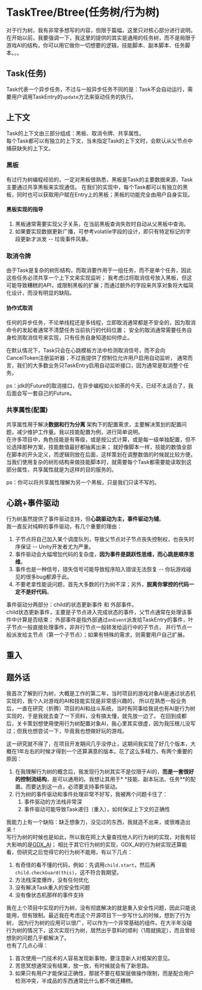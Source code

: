# TaskTree/Btree(任务树/行为树)

对于行为树，我有非常多想写的内容，但限于篇幅，这里只对核心部分进行说明。  
在开始以前，我要强调一下，我这里的提供的其实是通用的任务树，而不是局限于游戏AI的结构，你可以用它做你一切想要的逻辑，技能脚本、副本脚本、任务脚本。。。

## Task(任务)

Task代表一个异步任务，不过与一般异步任务不同的是：Task不会自动运行，需要用户调用TaskEntry的`update`方法来驱动任务的执行。

## 上下文

Task的上下文由三部分组成：黑板、取消令牌、共享属性。  
每个Task都可以有独立的上下文，当未指定Task的上下文时，会默认从父节点中捕获缺失的上下文。

### 黑板

有过行为树编程经验的，一定对黑板很熟悉，黑板是Task的主要数据来源，Task主要通过共享黑板来实现通信。
在我们的实现中，每个Task都可以有独立的黑板，同时也可以获取用户赋在Entry上的黑板；黑板的功能完全由用户自身实现。

#### 黑板实现的指导

1. 黑板通常需要实现父子关系，在当前黑板查询失败时自动从父黑板中查询。
2. 如果要实现数据更新广播，可参考volatile字段的设计，即只有特定标记的字段更新才派发 -- 垃圾事件风暴。

### 取消令牌

由于Task是复杂的树形结构，而取消要作用于一组任务，而不是单个任务，因此这些任务必须共享一个上下文来实现监听；
我考虑过将取消信号放入黑板，但这可能导致糟糕的API，或限制黑板的扩展；而通过额外的字段来共享对象将大幅简化设计，而没有明显的缺陷。

#### 协作式取消

任何的异步任务，不论单线程还是多线程，立即取消通常都是不安全的，因为取消命令的发起者通常不清楚任务当前执行的代码位置；
安全的取消通常需要任务自身检测取消信号来实现，只有任务自身知道如何停止。

在默认情况下，Task只会在心跳模板方法中检测取消信号，而不会向CancelToken注册监听器；不过我提供了控制位允许用户启用自动监听，
通常而言，我们的大多数业务只TaskEntry启用自动监听接口，因为通常是取消整个任务。

ps：jdk的Future的取消接口，在异步编程如火如荼的今天，已经不太适合了，我后面会写一套自己的Future。

### 共享属性(配置)

共享属性用于解决**数据和行为分离**
架构下的配置需求，主要解决策划的配置问题，减少维护工作量。我以技能配置为例，进行简单说明。  
在许多项目中，角色技能是有等级，或是按公式计算，或是每一级单独配置，但不论选择那种方案，技能数值最好都抽离出来；
就好像脚本一样，技能的数值全部在脚本的开头定义，而逻辑则放在后面，这样策划在调整数值的时候就比较方便。  
当我们使用复杂的树形结构来做技能脚本时，就需要每个Task都需要能读取到这部分属性，共享属性就是为这样的目的服务的。

ps：你可以将共享属性理解为另一个黑板，只是我们只读不写的。

## 心跳+事件驱动

行为树虽然提供了事件驱动支持，但**心跳驱动为主，事件驱动为辅**。  
我一直反对纯粹的事件驱动，有几个重要的理由：

1. 子节点将自己加入某个调度队列，导致父节点对子节点丧失控制权，也丧失时序保证 -- Unity开发者尤为严重。
2. 事件驱动会大幅增加代码的复杂度，**因为事件是跳跃性思维，而心跳是顺序思维**。
3. 事件也是一种信号，错失信号可能导致程序陷入错误无法恢复 -- 你玩游戏碰见的很多bug都源于此。
4. 不要老拿性能说问题，首先大多数的行为树不深；另外，**脱离你掌控的代码一定不是好代码**。

事件驱动分两部分：child的状态更新事件 和 外部事件。  
child状态更新事件，主要是子节点进入完成状态的事件，父节点通常在处理该事件中计算是否结束；
外部事件是指外部通过`onEvent`派发给TaskEntry的事件，叶子节点一般直接处理事件，非并行节点一般转发给运行中的子节点，
并行节点一般派发给主节点（第一个子节点）；如果有特殊的需求，则需要用户自己扩展。

## 重入

## 题外话

我首次了解到行为树，大概是工作的第二年，当时项目的游戏对象AI是通过状态机实现的，我个人对游戏的AI和技能实现是非常感兴趣的，
所以在熟悉一般业务后，一直在研究（折腾）项目的AI和战斗系统，当时有同事给我说也有AI是行为树实现的，于是我就去查了一下资料，没有搞太懂，就先放一边了。
在回到成都后，关卡策划想使用使用行为树配置对象AI，我心里其实很虚，因为我压根儿没写过；但我也想尝试一下，毕竟我也想做好玩的游戏。

这一研究就不得了，在项目开发期间几乎没停止，这期间我实现了好几个版本，大概在1年左右的时候才得到一个还算满意的版本。花了这么多精力，有两个重要的原因：

1. 在我理解行为树的概念后，我发现行为树其实不是仅限于AI的，**而是一套很好的控制流结构**，是可以通用的。我想让其用于*
   *技能、副本玩法、任务**的配置。而要达到这一点，必须要支持事件驱动。
2. 行为树的事件驱动和事件处理非常不好写，我被两个问题卡住了：
    1. 事件驱动的方法栈非常深
    2. 事件驱动可能导致Task递归（重入），如何保证上下文的正确性

我能力上有一个缺陷：缺乏想象力，没见过的东西，我就造不出来，或很难造出来！  
写行为树的时候也是如此，所以我在网上大量查找他人的行为树的实现，对我有较大影响的是[GDX_AI](https://github.com/libgdx/gdx-ai)；
相比于其它行为树的实现，GDX_AI的行为树实现还算能看，但研究之后觉得它的行为树不能用，有以下几点：

1. 有奇怪的看不懂的代码，例如：先调用`child.start`，然后再`child.checkGuard(this)`，这不符合我期望。
2. 方法栈深度爆炸，没有任何优化
3. 没有解决Task重入的安全性问题
4. 没有像状态机那样的事件支持

我在上个项目中实现的行为树，没有彻底解决的就是重入安全性问题，因此只能说能用，但有限制。最近我在考虑这个开源项目下一步写什么的时候，想到了行为树，
因为行为树的应用可以很广，可以作为一个非常基础的组件。在大半年没碰行为树的情况下，这次实现行为树，居然出乎意料的顺利（1周就搞定），而且曾经想到的问题几乎都解决了。  
也有了几点心得：

1. 首次使用一门技术的人容易发现新事物，要注意新人对框架的意见。
2. 苦思冥想通常没有结果，放一放，有时候就会有了新思路。
3. 如果只有用户才能保证正确性，那就不要在框架层做操作限制，而是配合用户检测冲突，半成品的东西通常比什么都不做还糟糕。